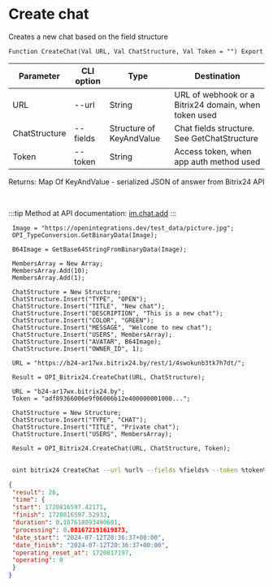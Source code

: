 ﻿---
sidebar_position: 1
---

# Create chat
 Creates a new chat based on the field structure



`Function CreateChat(Val URL, Val ChatStructure, Val Token = "") Export`

 | Parameter | CLI option | Type | Destination |
 |-|-|-|-|
 | URL | --url | String | URL of webhook or a Bitrix24 domain, when token used |
 | ChatStructure | --fields | Structure of KeyAndValue | Chat fields structure. See GetChatStructure |
 | Token | --token | String | Access token, when app auth method used |

 
 Returns: Map Of KeyAndValue - serialized JSON of answer from Bitrix24 API

<br/>

:::tip
Method at API documentation: [im.chat.add](https://dev.1c-bitrix.ru/learning/course/?COURSE_ID=93&LESSON_ID=12093)
:::
<br/>


```bsl title="Code example"
 Image = "https://openintegrations.dev/test_data/picture.jpg";
 OPI_TypeConversion.GetBinaryData(Image);
 
 B64Image = GetBase64StringFromBinaryData(Image);
 
 MembersArray = New Array;
 MembersArray.Add(10);
 MembersArray.Add(1);
 
 ChatStructure = New Structure;
 ChatStructure.Insert("TYPE", "OPEN");
 ChatStructure.Insert("TITLE", "New chat");
 ChatStructure.Insert("DESCRIPTION", "This is a new chat");
 ChatStructure.Insert("COLOR", "GREEN");
 ChatStructure.Insert("MESSAGE", "Welcome to new chat");
 ChatStructure.Insert("USERS", MembersArray);
 ChatStructure.Insert("AVATAR", B64Image);
 ChatStructure.Insert("OWNER_ID", 1);
 
 URL = "https://b24-ar17wx.bitrix24.by/rest/1/4swokunb3tk7h7dt/";
 
 Result = OPI_Bitrix24.CreateChat(URL, ChatStructure);
 
 URL = "b24-ar17wx.bitrix24.by";
 Token = "adf89366006e9f06006b12e400000001000...";
 
 ChatStructure = New Structure;
 ChatStructure.Insert("TYPE", "CHAT");
 ChatStructure.Insert("TITLE", "Private chat");
 ChatStructure.Insert("USERS", MembersArray);
 
 Result = OPI_Bitrix24.CreateChat(URL, ChatStructure, Token);
```
	


```sh title="CLI command example"
 
 oint bitrix24 CreateChat --url %url% --fields %fields% --token %token%

```

```json title="Result"
{
 "result": 26,
 "time": {
 "start": 1720816597.42171,
 "finish": 1720816597.52933,
 "duration": 0.107618093490601,
 "processing": 0.081672191619873,
 "date_start": "2024-07-12T20:36:37+00:00",
 "date_finish": "2024-07-12T20:36:37+00:00",
 "operating_reset_at": 1720817197,
 "operating": 0
 }
}
```
